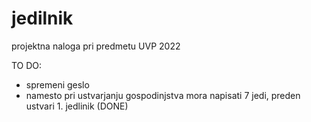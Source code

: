 # jedilnik
projektna naloga pri predmetu UVP 2022

TO DO:
- spremeni geslo
- namesto pri ustvarjanju gospodinjstva mora napisati 7 jedi, preden ustvari 1. jedlinik (DONE)